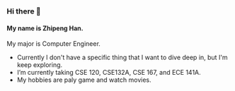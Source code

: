 ### Hi there 👋

<!--
**zhipeng3/zhipeng3** is a ✨ _special_ ✨ repository because its `README.md` (this file) appears on your GitHub profile.

Here are some ideas to get you started:

- 🔭 I’m currently working on ...
- 🌱 I’m currently learning ...
- 👯 I’m looking to collaborate on ...
- 🤔 I’m looking for help with ...
- 💬 Ask me about ...
- 📫 How to reach me: ...
- 😄 Pronouns: ...
- ⚡ Fun fact: ...
-->
#### My name is Zhipeng Han.
My major is Computer Engineer.
- Currently I don't have a specific thing that I want to dive deep in, but I'm keep exploring.
- I’m currently taking CSE 120, CSE132A, CSE 167, and ECE 141A.
- My hobbies are paly game and watch movies.
